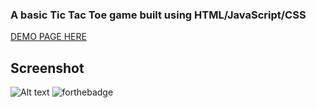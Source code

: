 ### A basic Tic Tac Toe game built using HTML/JavaScript/CSS

[DEMO PAGE HERE](http://htmlpreview.github.io/?https://github.com/nicola24/tic-tac-toe/blob/master/index.html)

## Screenshot

![Alt text](https://i.imgur.com/HWfGt4k.png)
![forthebadge](https://forthebadge.com/images/badges/made-with-javascript.svg)
